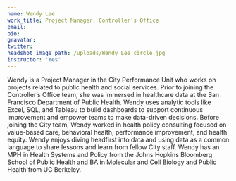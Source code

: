 ```yaml
---
name: Wendy Lee
work_title: Project Manager, Controller's Office
email:
bio:
gravatar:
twitter:
headshot_image_path: /uploads/Wendy Lee_circle.jpg
instructor: 'Yes'
---
```


Wendy is a Project Manager in the City Performance Unit who works on projects related to public health and social services. Prior to joining the Controller’s Office team, she was immersed in healthcare data at the San Francisco Department of Public Health. Wendy uses analytic tools like Excel, SQL, and Tableau to build dashboards to support continuous improvement and empower teams to make data-driven decisions. Before joining the City team, Wendy worked in health policy consulting focused on value-based care, behavioral health, performance improvement, and health equity. Wendy enjoys diving headfirst into data and using data as a common language to share lessons and learn from fellow City staff. Wendy has an MPH in Health Systems and Policy from the Johns Hopkins Bloomberg School of Public Health and BA in Molecular and Cell Biology and Public Health from UC Berkeley.
